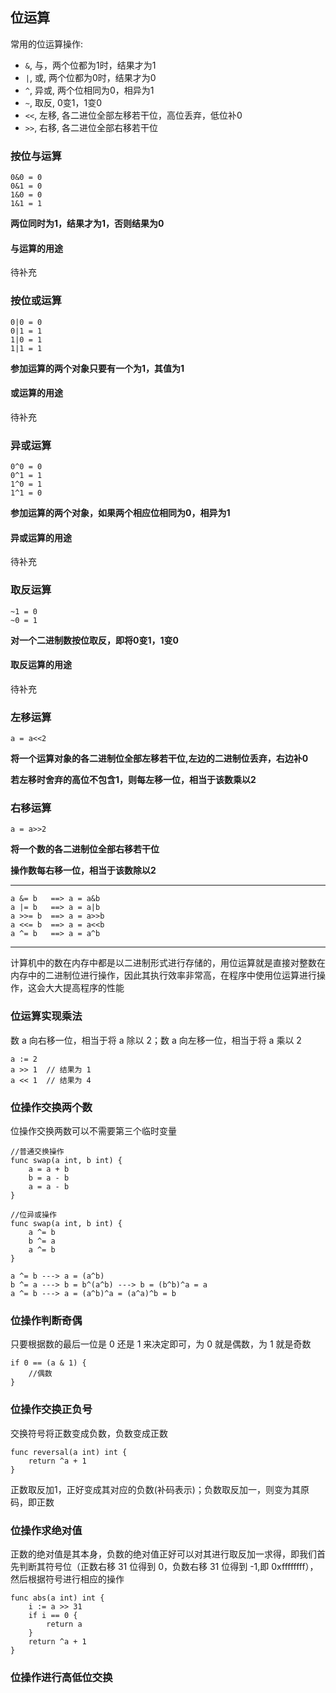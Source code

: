 ## 位运算

常用的位运算操作:

- `&`, 与，两个位都为1时，结果才为1
- `|`, 或, 两个位都为0时，结果才为0
- `^`, 异或, 两个位相同为0，相异为1
- `~`, 取反, 0变1，1变0
- `<<`, 左移, 各二进位全部左移若干位，高位丢弃，低位补0
- `>>`, 右移, 各二进位全部右移若干位


### 按位与运算

```
0&0 = 0
0&1 = 0
1&0 = 0
1&1 = 1
```

**两位同时为1，结果才为1，否则结果为0**

#### 与运算的用途

待补充

### 按位或运算

```
0|0 = 0
0|1 = 1
1|0 = 1
1|1 = 1
```

**参加运算的两个对象只要有一个为1，其值为1**

#### 或运算的用途

待补充

### 异或运算

```
0^0 = 0
0^1 = 1
1^0 = 1
1^1 = 0
```

**参加运算的两个对象，如果两个相应位相同为0，相异为1**

#### 异或运算的用途

待补充


### 取反运算

```
~1 = 0
~0 = 1
```

**对一个二进制数按位取反，即将0变1，1变0**

#### 取反运算的用途

待补充


### 左移运算

```
a = a<<2
```

**将一个运算对象的各二进制位全部左移若干位,左边的二进制位丢弃，右边补0**

**若左移时舍弃的高位不包含1，则每左移一位，相当于该数乘以2**


### 右移运算

```
a = a>>2
```

**将一个数的各二进制位全部右移若干位**

**操作数每右移一位，相当于该数除以2**


--------------------------------------


```
a &= b   ==> a = a&b
a |= b   ==> a = a|b
a >>= b  ==> a = a>>b
a <<= b  ==> a = a<<b
a ^= b   ==> a = a^b
```

-----------------------------------------------------

计算机中的数在内存中都是以二进制形式进行存储的，用位运算就是直接对整数在内存中的二进制位进行操作，因此其执行效率非常高，在程序中使用位运算进行操作，这会大大提高程序的性能


### 位运算实现乘法

数 a 向右移一位，相当于将 a 除以 2；数 a 向左移一位，相当于将 a 乘以 2

```
a := 2
a >> 1  // 结果为 1
a << 1  // 结果为 4
```

### 位操作交换两个数

位操作交换两数可以不需要第三个临时变量
```
//普通交换操作
func swap(a int, b int) {
    a = a + b
    b = a - b
    a = a - b
}

//位异或操作
func swap(a int, b int) {
    a ^= b
    b ^= a
    a ^= b
}

a ^= b ---> a = (a^b)
b ^= a ---> b = b^(a^b) ---> b = (b^b)^a = a
a ^= b ---> a = (a^b)^a = (a^a)^b = b
```

### 位操作判断奇偶

只要根据数的最后一位是 0 还是 1 来决定即可，为 0 就是偶数，为 1 就是奇数

```
if 0 == (a & 1) {
    //偶数
}
```

### 位操作交换正负号

交换符号将正数变成负数，负数变成正数

```
func reversal(a int) int {
    return ^a + 1
}
```

正数取反加1，正好变成其对应的负数(补码表示)；负数取反加一，则变为其原码，即正数

### 位操作求绝对值

正数的绝对值是其本身，负数的绝对值正好可以对其进行取反加一求得，即我们首先判断其符号位（正数右移 31 位得到 0，负数右移 31 位得到 -1,即 0xffffffff），然后根据符号进行相应的操作

```
func abs(a int) int {
    i := a >> 31
    if i == 0 {
        return a
    }
    return ^a + 1
}
```

### 位操作进行高低位交换

